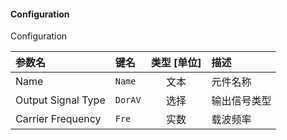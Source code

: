 <!--
DO NOT EDIT THIS FILE DIRECTLY.
This file is generated by tools/comp-docs.js.
All changes will be overwritten by regeneration.
-->

<slot class="model-parameters">

#### Configuration

Configuration

| 参数名 | 键名 | 类型 [单位] | 描述 |
|:------ |:---- |:-----------:|:---- |
| Name | `Name` | 文本 | 元件名称 |
| Output Signal Type | `DorAV` | 选择 | 输出信号类型 |
| Carrier Frequency | `Fre` | 实数 | 载波频率 |


</slot>
